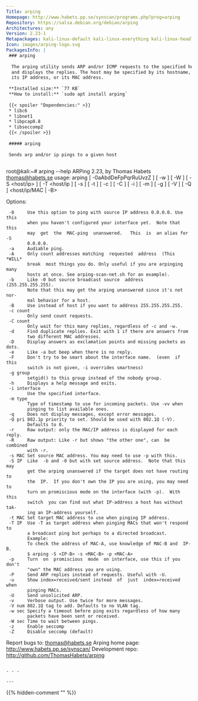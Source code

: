 ```yaml
---
Title: arping
Homepage: http://www.habets.pp.se/synscan/programs.php?prog=arping
Repository: https://salsa.debian.org/debian/arping
Architectures: any
Version: 2.23-1
Metapackages: kali-linux-default kali-linux-everything kali-linux-headless kali-linux-large kali-tools-information-gathering 
Icon: images/arping-logo.svg
PackagesInfo: |
 ### arping
 
  The arping utility sends ARP and/or ICMP requests to the specified host
  and displays the replies. The host may be specified by its hostname,
  its IP address, or its MAC address.
 
 **Installed size:** `77 KB`  
 **How to install:** `sudo apt install arping`  
 
 {{< spoiler "Dependencies:" >}}
 * libc6 
 * libnet1 
 * libpcap0.8 
 * libseccomp2 
 {{< /spoiler >}}
 
 ##### arping
 
 Sends arp and/or ip pings to a given host
 
 ```
 root@kali:~# arping --help
 ARPing 2.23, by Thomas Habets <thomas@habets.se>
 usage: arping [ -0aAbdDeFpPqrRuUvzZ ] [ -w <sec> ] [ -W <sec> ] [ -S <host/ip> ]
               [ -T <host/ip ] [ -s <MAC> ] [ -t <MAC> ] [ -c <count> ]
               [ -C <count> ] [ -i <interface> ] [ -m <type> ] [ -g <group> ]
               [ -V <vlan> ] [ -Q <priority> ] <host/ip/MAC | -B>
 
 Options:
 
     -0     Use this option to ping with source IP address 0.0.0.0. Use this
            when you haven't configured your interface yet.  Note that  this
            may  get  the  MAC-ping  unanswered.   This  is  an alias for -S
            0.0.0.0.
     -a     Audiable ping.
     -A     Only count addresses matching  requested  address  (This  *WILL*
            break  most things you do. Only useful if you are arpinging many
            hosts at once. See arping-scan-net.sh for an example).
     -b     Like -0 but source broadcast source  address  (255.255.255.255).
            Note that this may get the arping unanswered since it's not nor-
            mal behavior for a host.
     -B     Use instead of host if you want to address 255.255.255.255.
     -c count
            Only send count requests.
     -C count
            Only wait for this many replies, regardless of -c and -w.
     -d     Find duplicate replies. Exit with 1 if there are answers from
            two different MAC addresses.
     -D     Display answers as exclamation points and missing packets as dots.
     -e     Like -a but beep when there is no reply.
     -F     Don't try to be smart about the interface name.  (even  if  this
            switch is not given, -i overrides smartness)
     -g group
            setgid() to this group instead of the nobody group.
     -h     Displays a help message and exits.
     -i interface
            Use the specified interface.
     -m type
            Type of timestamp to use for incoming packets. Use -vv when
            pinging to list available ones.
     -q     Does not display messages, except error messages.
     -Q pri 802.1p priority to set. Should be used with 802.1Q (-V).
            Defaults to 0.
     -r     Raw output: only the MAC/IP address is displayed for each reply.
     -R     Raw output: Like -r but shows "the other one", can  be  combined
            with -r.
     -s MAC Set source MAC address. You may need to use -p with this.
     -S IP  Like  -b and -0 but with set source address.  Note that this may
            get the arping unanswered if the target does not have routing to
            the  IP.  If you don't own the IP you are using, you may need to
            turn on promiscious mode on the interface (with -p).  With  this
            switch  you can find out what IP-address a host has without tak-
            ing an IP-address yourself.
     -t MAC Set target MAC address to use when pinging IP address.
     -T IP  Use -T as target address when pinging MACs that won't respond to
            a broadcast ping but perhaps to a directed broadcast.
            Example:
            To check the address of MAC-A, use knowledge of MAC-B and  IP-B.
            $ arping -S <IP-B> -s <MAC-B> -p <MAC-A>
     -p     Turn  on  promiscious  mode  on interface, use this if you don't
            "own" the MAC address you are using.
     -P     Send ARP replies instead of requests. Useful with -U.
     -u     Show index=received/sent instead  of  just  index=received  when
            pinging MACs.
     -U     Send unsolicited ARP.
     -v     Verbose output. Use twice for more messages.
     -V num 802.1Q tag to add. Defaults to no VLAN tag.
     -w sec Specify a timeout before ping exits regardless of how many
            packets have been sent or received.
     -W sec Time to wait between pings.
     -z     Enable seccomp
     -Z     Disable seccomp (default)
 Report bugs to: thomas@habets.se
 Arping home page: <http://www.habets.pp.se/synscan/>
 Development repo: http://github.com/ThomasHabets/arping
 ```
 
 - - -
 
---
```

{{% hidden-comment "<!--Do not edit anything above this line-->" %}}
